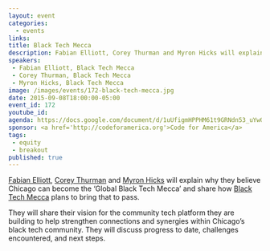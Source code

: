```yaml
---
layout: event
categories: 
  - events
links:
title: Black Tech Mecca
description: Fabian Elliott, Corey Thurman and Myron Hicks will explain why they believe Chicago can become the ‘Global Black Tech Mecca’ and share how Black Tech Mecca plans to bring that to pass.
speakers:
 - Fabian Elliott, Black Tech Mecca
 - Corey Thurman, Black Tech Mecca
 - Myron Hicks, Black Tech Mecca
image: /images/events/172-black-tech-mecca.jpg
date: 2015-09-08T18:00:00-05:00
event_id: 172
youtube_id: 
agenda: https://docs.google.com/document/d/1uUfigmHPPHM61t9GRNdn53_uYwQoCmmIg_Q4bCTSIuY/edit#
sponsor: <a href='http://codeforamerica.org'>Code for America</a>
tags: 
 - equity
 - breakout
published: true
---
```


[Fabian Elliott](https://twitter.com/Fabian_Elliott), [Corey Thurman](https://twitter.com/CoreyThurman) and [Myron Hicks](https://twitter.com/myronjhicks) will explain why they believe Chicago can become the ‘Global Black Tech Mecca’ and share how [Black Tech Mecca](http://blacktechmecca.org/) plans to bring that to pass. 

They will share their vision for the community tech platform they are building to help strengthen connections and synergies within Chicago’s black tech community. They will discuss progress to date, challenges encountered, and next steps.